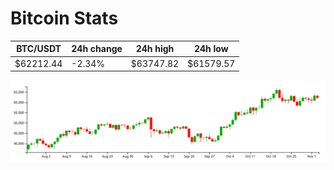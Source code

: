 # Bitcoin Stats

BTC/USDT|24h change|24h high|24h low|
|---|---|---|---|
|$62212.44|-2.34%|$63747.82|$61579.57|

<img src="./chart.svg">
